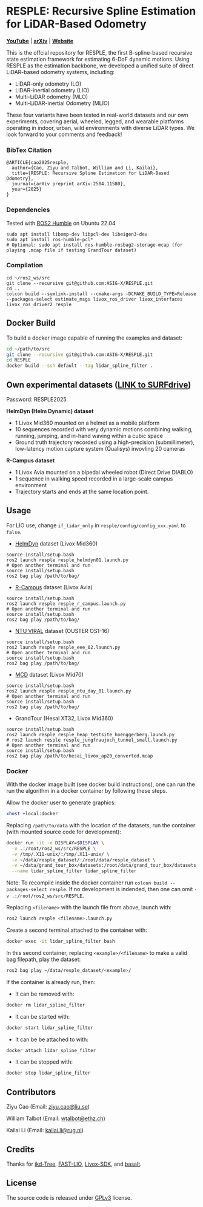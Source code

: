 # RESPLE: Recursive Spline Estimation for LiDAR-Based Odometry
[**YouTube**](https://youtu.be/3-xLRRT25ys) | **[arXiv](https://arxiv.org/abs/2504.11580)** | **[Website](https://asig-x.github.io/resple_web/)**

This is the offcial repository for RESPLE, the first B-spline-based recursive state estimation framework for estimating 6-DoF dynamic motions. Using RESPLE as the estimation backbone, we developed a unified suite of direct LiDAR-based odometry systems, including:
* LiDAR-only odometry (LO)
* LiDAR-inertial odometry (LIO)
* Multi-LiDAR odometry (MLO)
* Multi-LiDAR-inertial Odometry (MLIO)

These four variants have been tested in real-world datasets and our own experiments, covering aerial, wheeled, legged, and wearable platforms operating in indoor, urban, wild environments with diverse LiDAR types. We look forward to your comments and feedback! 

### BibTex Citation
```
@ARTICLE{cao2025resple,
  author={Cao, Ziyu and Talbot, William and Li, Kailai},
  title={RESPLE: Recursive Spline Estimation for LiDAR-Based Odometry}, 
  journal={arXiv preprint arXiv:2504.11580},
  year={2025}
}
``` 
### Dependencies
Tested with [ROS2 Humble](https://docs.ros.org/en/humble/Installation.html) on Ubuntu 22.04
```
sudo apt install libomp-dev libpcl-dev libeigen3-dev
sudo apt install ros-humble-pcl*
# Optional: sudo apt install ros-humble-rosbag2-storage-mcap (for playing .mcap file if testing GrandTour dataset)
```


### Compilation
```
cd ~/ros2_ws/src
git clone --recursive git@github.com:ASIG-X/RESPLE.git
cd ..
colcon build --symlink-install --cmake-args -DCMAKE_BUILD_TYPE=Release --packages-select estimate_msgs livox_ros_driver livox_interfaces livox_ros_driver2 resple
```

## Docker Build

To build a docker image capable of running the examples and dataset:

```bash
cd ~/path/to/src
git clone --recursive git@github.com:ASIG-X/RESPLE.git
cd RESPLE
docker build --ssh default --tag lidar_spline_filter .
```

## Own experimental datasets ([LINK to SURFdrive](https://surfdrive.surf.nl/files/index.php/s/lfXfApqVXTLIS9l)) 
Password: RESPLE2025

**HelmDyn (Helm Dynamic) dataset**
* 1 Livox Mid360 mounted on a helmet as a mobile platform
* 10 sequences recorded with very dynamic motions combining walking, running, jumping, and in-hand waving within a cubic space   
* Ground truth trajectory recorded using a high-precision (submillimeter), low-latency motion capture system (Qualisys) invovling 20 cameras

**R-Campus dataset**
* 1 Livox Avia mounted on a bipedal wheeled robot (Direct Drive DIABLO)
* 1 sequence in walking speed recorded in a large-scale campus environment
* Trajectory starts and ends at the same location point. 


## Usage
For LIO use, change `if_lidar_only` in `resple/config/config_xxx.yaml` to `false`. 

* [HelmDyn](https://surfdrive.surf.nl/files/index.php/s/lfXfApqVXTLIS9l) dataset (Livox Mid360)
```
source install/setup.bash
ros2 launch resple resple_helmdyn01.launch.py
# Open another terminal and run
source install/setup.bash
ros2 bag play /path/to/bag/
```
* [R-Campus](https://surfdrive.surf.nl/files/index.php/s/lfXfApqVXTLIS9l) dataset (Livox Avia)

```
source install/setup.bash
ros2 launch resple resple_r_campus.launch.py
# Open another terminal and run
source install/setup.bash
ros2 bag play /path/to/bag/
```

* [NTU VIRAL](https://ntu-aris.github.io/ntu_viral_dataset/) dataset (OUSTER OS1-16)
```
source install/setup.bash
ros2 launch resple resple_eee_02.launch.py
# Open another terminal and run
source install/setup.bash
ros2 bag play /path/to/bag/
```

* [MCD](https://mcdviral.github.io/) dataset (Livox Mid70)
```
source install/setup.bash
ros2 launch resple resple_ntu_day_01.launch.py
# Open another terminal and run
source install/setup.bash
ros2 bag play /path/to/bag/
```
  
* GrandTour (Hesai XT32, Livox Mid360)
```
source install/setup.bash
ros2 launch resple resple_heap_testsite_hoenggerberg.launch.py
# ros2 launch resple resple_jungfraujoch_tunnel_small.launch.py
# Open another terminal and run
source install/setup.bash
ros2 bag play /path/to/hesai_livox_ap20_converted.mcap
```

### Docker

With the docker image built (see docker build instructions), one can run the run the algorithm in a docker container by following these steps.

Allow the docker user to generate graphics:
```bash
xhost +local:docker
```

Replacing `/path/to/data` with the location of the datasets, run the container (with mounted source code for development):
```bash
docker run -it -e DISPLAY=$DISPLAY \
  -v .:/root/ros2_ws/src/RESPLE \
  -v /tmp/.X11-unix/:/tmp/.X11-unix/ \
  -v ~/data/resple_dataset/:/root/data/resple_dataset \
  -v ~/data/grand_tour_box/datasets:/root/data/grand_tour_box/datasets \
  --name lidar_spline_filter lidar_spline_filter
```
Note: To recompile inside the docker container run `colcon build --packages-select resple`. If no development is indended, then one can omit `-v .:/root/ros2_ws/src/RESPLE`.

Replacing `<filename>` with the launch file from above, launch with:
```bash
ros2 launch resple <filename>.launch.py
```

Create a second terminal attached to the container with:
```bash
docker exec -it lidar_spline_filter bash
```

In this second container, replacing `<example>/<filename>` to make a valid bag filepath, play the dataset:
```bash
ros2 bag play ~/data/resple_dataset/<example>/
```

If the container is already run, then:
* It can be removed with:
```bash
docker rm lidar_spline_filter
```
* It can be started with:
```bash
docker start lidar_spline_filter
```
* It can be be attached to with:
```bash
docker attach lidar_spline_filter
```
* It can be stopped with:
```bash
docker stop lidar_spline_filter
```

## Contributors
Ziyu Cao (Email: ziyu.cao@liu.se)

William Talbot (Email: wtalbot@ethz.ch)

Kailai Li (Email: kailai.li@rug.nl)

## Credits
Thanks for [ikd-Tree](https://github.com/hku-mars/ikd-Tree), [FAST-LIO](https://github.com/hku-mars/FAST_LIO), [Livox-SDK](https://github.com/Livox-SDK), and [basalt](https://gitlab.com/VladyslavUsenko/basalt).

## License
The source code is released under [GPLv3](https://www.gnu.org/licenses/) license.
